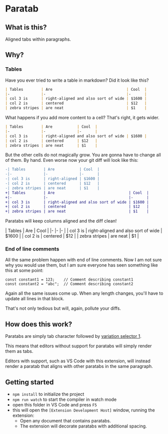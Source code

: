 # Paratab

## What is this?

Aligned tabs within paragraphs.

## Why?

### Tables

Have you ever tried to write a table in markdown? Did it look like this?

```md
| Tables        | Are                                 | Cool  |
|-              |-                                    |-      |
| col 3 is      | right-aligned and also sort of wide | $1600 |
| col 2 is      | centered                            | $12   |
| zebra stripes | are neat                            | $1    |
```

What happens if you add more content to a cell? That's right, it gets wider.

```md
| Tables        | Are           | Cool  |
|-              |-              |-      |
| col 3 is      | right-aligned and also sort of wide | $1600 |
| col 2 is      | centered      | $12   |
| zebra stripes | are neat      | $1    |
```

But the other cells do not magically grow. You are gonna have to change all of them. By hand.
Even worse now your git diff will look like this:

```diff
-| Tables        | Are           | Cool  |
-|-              |-              |-      |
-| col 3 is      | right-aligned | $1600 |
-| col 2 is      | centered      | $12   |
-| zebra stripes | are neat      | $1    |
+| Tables        | Are                                 | Cool  |
+|-              |-                                    |-      |
+| col 3 is      | right-aligned and also sort of wide | $1600 |
+| col 2 is      | centered                            | $12   |
+| zebra stripes | are neat                            | $1    |
```

Paratabs will keep columns aligned and the diff clean!

| Tables	︀| Are	︀| Cool	︀|
|-	︀|-	︀|-	︀|
| col 3 is	︀| right-aligned and also sort of wide	︀| $1600	︀|
| col 2 is	︀| centered	︀| $12	︀|
| zebra stripes	︀| are neat	︀| $1	︀|

### End of line comments

All the same problem happen with end of line comments.
Now I am not sure why you would use them, but I am sure everyone has seen something like this at some point:

```
const constant1 = 123;    // Comment describing constant1
const constant2 = "abc";  // Comment describing constant2
```

Again all the same issues come up. When any length changes, you'll have to update all lines in that block.

That's not only tedious but will, again, pollute your diffs.

## How does this work?

Paratabs are simply tab character followed by [variation selector 1](https://en.wikipedia.org/wiki/Variation_Selectors_(Unicode_block)).

This means that editors without support for paratabs will simply render them as tabs.

Editors with support, such as VS Code with this extension, will instead render a paratab that aligns with other paratabs in the same paragraph.

## Getting started

* `npm install` to initialize the project
* `npm run watch` to start the compiler in watch mode
* open this folder in VS Code and press `F5`
* this will open the `[Extension Development Host]` window, running the extension:
  * Open any document that contains paratabs.
  * The extension will decorate paratabs with additional spacing.

